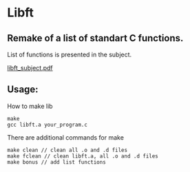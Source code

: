 # Libft

## Remake of a list of standart C functions.
List  of functions is presented in the subject.

[libft_subject.pdf](https://github.com/GalinaMonitor/libft/files/6797738/libft_subject.pdf)

## Usage:
How to make lib

	make
	gcc libft.a your_program.c
There are additional commands for make

	make clean // clean all .o and .d files
	make fclean // clean libft.a, all .o and .d files
	make bonus // add list functions
